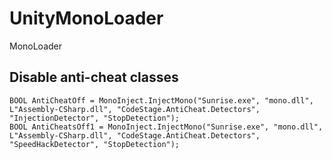 # UnityMonoLoader
MonoLoader

## Disable anti-cheat classes
```с++
BOOL AntiCheatOff = MonoInject.InjectMono("Sunrise.exe", "mono.dll", L"Assembly-CSharp.dll", "CodeStage.AntiCheat.Detectors", "InjectionDetector", "StopDetection");
BOOL AntiCheatsOff1 = MonoInject.InjectMono("Sunrise.exe", "mono.dll", L"Assembly-CSharp.dll", "CodeStage.AntiCheat.Detectors", "SpeedHackDetector", "StopDetection");
```

